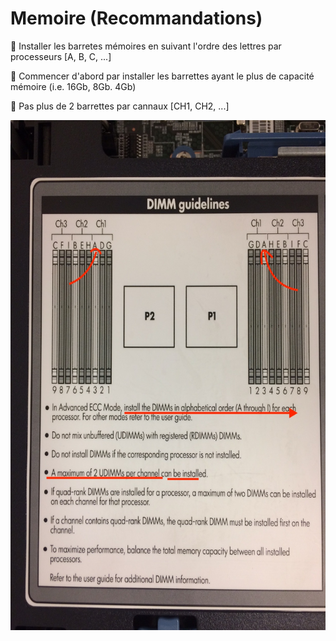 # Memoire (Recommandations)

:pushpin: Installer les barretes mémoires en suivant l'ordre des lettres par processeurs [A, B, C, ...]

:pushpin: Commencer d'abord par installer les barrettes ayant le plus de capacité mémoire (i.e. 16Gb, 8Gb. 4Gb)

:pushpin: Pas plus de 2 barrettes par cannaux [CH1, CH2, ...]

<img src="../images/DIMM.jpeg" width="612" height="816"></img>
